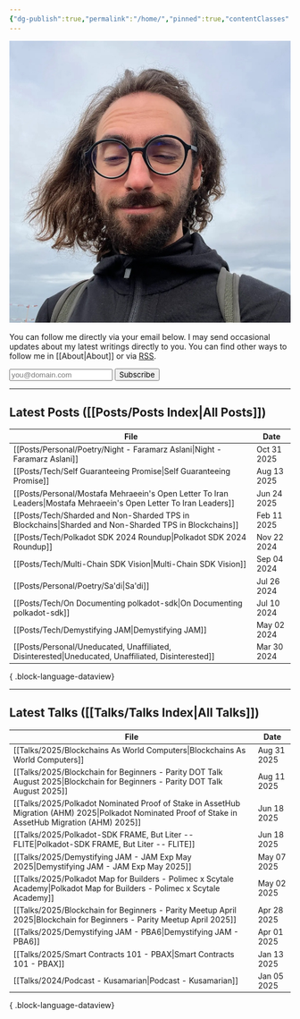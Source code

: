```yaml
---
{"dg-publish":true,"permalink":"/home/","pinned":true,"contentClasses":"homepage","tags":["gardenEntry"],"created":"2024-03-24T10:35:09.000+00:00","updated":"2025-02-22T18:35:14.020+00:00"}
---
```


![Screenshot 2023-11-01 at 21.21.06.jpeg|300](/img/user/resources/Screenshot%202023-11-01%20at%2021.21.06.jpeg)

You can follow me directly via your email below. I may send occasional updates about my latest writings directly to you. You can find other ways to follow me in [[About\|About]] or via [RSS](./feed.xml).
<form
  action="https://buttondown.com/api/emails/embed-subscribe/kianenigma"
  method="post"
  target="popupwindow"
  onsubmit="window.open('https://buttondown.com/kianenigma', 'popupwindow')"
  class="embeddable-buttondown-form"
>
  <input type="email" name="email" id="bd-email", placeholder="you@domain.com" />
  <input type="submit" value="Subscribe" style="font-family: inherit;  height: var(--input-height);" />
</form>

---
## Latest Posts ([[Posts/Posts Index\|All Posts]])
| File                                                                                                                   | Date        |
| ---------------------------------------------------------------------------------------------------------------------- | ----------- |
| [[Posts/Personal/Poetry/Night - Faramarz Aslani\|Night - Faramarz Aslani]]                                          | Oct 31 2025 |
| [[Posts/Tech/Self Guaranteeing Promise\|Self Guaranteeing Promise]]                                                 | Aug 13 2025 |
| [[Posts/Personal/Mostafa Mehraeein's Open Letter To Iran Leaders\|Mostafa Mehraeein's Open Letter To Iran Leaders]] | Jun 24 2025 |
| [[Posts/Tech/Sharded and Non-Sharded TPS in Blockchains\|Sharded and Non-Sharded TPS in Blockchains]]               | Feb 11 2025 |
| [[Posts/Tech/Polkadot SDK 2024 Roundup\|Polkadot SDK 2024 Roundup]]                                                 | Nov 22 2024 |
| [[Posts/Tech/Multi-Chain SDK Vision\|Multi-Chain SDK Vision]]                                                       | Sep 04 2024 |
| [[Posts/Personal/Poetry/Sa'di\|Sa'di]]                                                                              | Jul 26 2024 |
| [[Posts/Tech/On Documenting polkadot-sdk\|On Documenting polkadot-sdk]]                                             | Jul 10 2024 |
| [[Posts/Tech/Demystifying JAM\|Demystifying JAM]]                                                                   | May 02 2024 |
| [[Posts/Personal/Uneducated, Unaffiliated, Disinterested\|Uneducated, Unaffiliated, Disinterested]]                 | Mar 30 2024 |

{ .block-language-dataview}

---
## Latest Talks ([[Talks/Talks Index\|All Talks]])
| File                                                                                                                                                     | Date        |
| -------------------------------------------------------------------------------------------------------------------------------------------------------- | ----------- |
| [[Talks/2025/Blockchains As World Computers\|Blockchains As World Computers]]                                                                         | Aug 31 2025 |
| [[Talks/2025/Blockchain for Beginners - Parity DOT Talk August 2025\|Blockchain for Beginners - Parity DOT Talk August 2025]]                         | Aug 11 2025 |
| [[Talks/2025/Polkadot Nominated Proof of Stake in AssetHub Migration (AHM) 2025\|Polkadot Nominated Proof of Stake in AssetHub Migration (AHM) 2025]] | Jun 18 2025 |
| [[Talks/2025/Polkadot-SDK FRAME, But Liter -- FLITE\|Polkadot-SDK FRAME, But Liter -- FLITE]]                                                         | Jun 18 2025 |
| [[Talks/2025/Demystifying JAM - JAM Exp May 2025\|Demystifying JAM - JAM Exp May 2025]]                                                               | May 07 2025 |
| [[Talks/2025/Polkadot Map for Builders - Polimec x Scytale Academy\|Polkadot Map for Builders - Polimec x Scytale Academy]]                           | May 02 2025 |
| [[Talks/2025/Blockchain for Beginners - Parity Meetup April 2025\|Blockchain for Beginners - Parity Meetup April 2025]]                               | Apr 28 2025 |
| [[Talks/2025/Demystifying JAM - PBA6\|Demystifying JAM - PBA6]]                                                                                       | Apr 01 2025 |
| [[Talks/2025/Smart Contracts 101 - PBAX\|Smart Contracts 101 - PBAX]]                                                                                 | Jan 13 2025 |
| [[Talks/2024/Podcast - Kusamarian\|Podcast - Kusamarian]]                                                                                             | Jan 05 2025 |

{ .block-language-dataview}
